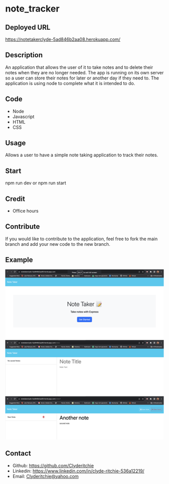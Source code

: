 # note_tracker

## Deployed URL
https://notetakerclyde-5ad846b2aa08.herokuapp.com/

## Description
An application that allows the user of it to take notes and to delete their notes when they are no longer needed. The app is running on its own server so a user can store their notes for later or another day if 
they need to. The application is using node to complete what it is intended to do.

## Code 
-   Node
-   Javascript
-   HTML
-   CSS

## Usage
Allows a user to have a simple note taking application to track their notes.

## Start
npm run dev or npm run start 

## Credit
-   Office hours

## Contribute
If you would like to contribute to the application, feel free to fork the main branch and add your new code to the new branch.

## Example
![Home Page](<Screen Shot 2023-11-06 at 7.43.00 PM.png>)
![Blank Note Page](<Screen Shot 2023-11-06 at 7.43.31 PM.png>)
![Notes on page](<Screen Shot 2023-11-06 at 7.44.38 PM.png>)

## Contact
-   Github: https://github.com/Clyderitchie
-   Linkedin: https://www.linkedin.com/in/clyde-ritchie-536a12219/
-   Email: Clyderitchie@yahoo.com